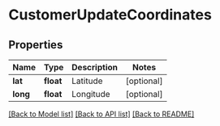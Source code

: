 # CustomerUpdateCoordinates

## Properties
Name | Type | Description | Notes
------------ | ------------- | ------------- | -------------
**lat** | **float** | Latitude | [optional] 
**long** | **float** | Longitude | [optional] 

[[Back to Model list]](../README.md#documentation-for-models) [[Back to API list]](../README.md#documentation-for-api-endpoints) [[Back to README]](../README.md)


